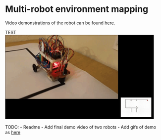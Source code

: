 # Multi-robot environment mapping

Video demonstrations of the robot can be found [here](https://drive.google.com/drive/folders/1HpFp8uEg_BgUqBJgKD_jaGhf2cml2gzG?usp=sharing).

TEST
![Demo](gifs/giphy.gif)

TODO:
    - Readme
    - Add final demo video of two robots
    - Add gifs of demo as [here](https://medium.com/@josephcardillo/how-to-add-gifs-to-your-github-readme-89c74da2ce47)